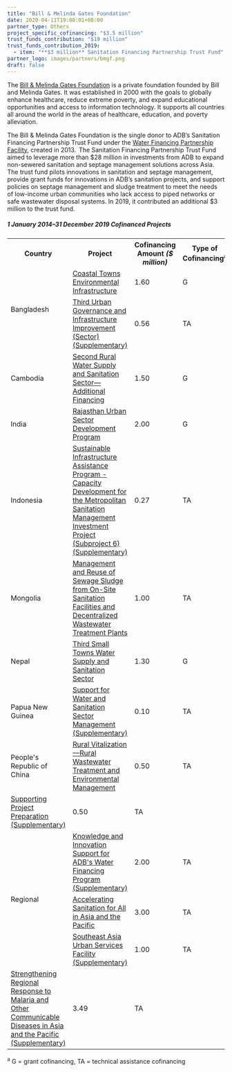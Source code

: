 ```yaml
---
title: "Bill & Melinda Gates Foundation"
date: 2020-04-11T19:08:01+08:00
partner_type: Others
project_specific_cofinancing: "$3.5 million"
trust_funds_contribution: "$19 million"
trust_funds_contribution_2019:
  - item: "**$3 million** Sanitation Financing Partnership Trust Fund" 
partner_logo: images/partners/bmgf.png
draft: false
---
```

The [Bill & Melinda Gates Foundation](https://www.gatesfoundation.org/) is a private foundation founded by Bill and Melinda Gates. It was established in 2000 with the goals to globally enhance healthcare, reduce extreme poverty, and expand educational opportunities and access to information technology. It supports all countries all around the world in the areas of healthcare, education, and poverty alleviation. 

The Bill & Melinda Gates Foundation is the single donor to ADB’s Sanitation Financing Partnership Trust Fund under the [Water Financing Partnership Facility](./modalities/financing-partnership-facilities/water-financing-partnership-facility/), created in 2013.  The Sanitation Financing Partnership Trust Fund aimed to leverage more than $28 million in investments from ADB to expand non-sewered sanitation and septage management solutions across Asia. The trust fund pilots innovations in sanitation and septage management, provide grant funds for innovations in ADB’s sanitation projects, and support policies on septage management and sludge treatment to meet the needs of low-income urban communities who lack access to piped networks or safe wastewater disposal systems. In 2019, it contributed an additional $3 million to the trust fund. 

<split>

##### _1 January 2014–31 December 2019_ Cofinanced Projects

<table class="table dr-partner-table">
<tr>
<th>Country</th>
<th>Project</th>
<th>Cofinancing Amount <em>($ million)</em></th>
<th>Type of Cofinancing<sup>a</sup></th>
</tr>

<tr>
<td rowspan="2">Bangladesh</td>
<td><a href="https://www.adb.org/projects/44212-013/main" target="_blank">Coastal Towns Environmental Infrastructure</a></td>
<td>1.60 </td>
<td>G</td>
</tr>

<tr>
<td><a href="https://www.adb.org/projects/39295-032/main" target="_blank">Third Urban Governance and Infrastructure Improvement (Sector) (Supplementary)</a></td>
<td>0.56 </td>
<td>TA</td>
</tr>

<tr>
<td>Cambodia</td>
<td><a href="https://www.adb.org/projects/38560-024/main" target="_blank">Second Rural Water Supply and Sanitation Sector—Additional Financing</a></td>
<td>1.50 </td>
<td>G</td>
</tr>

<tr>
<td>India</td>
<td><a href="https://www.adb.org/projects/42267-026/main" target="_blank">Rajasthan Urban Sector Development Program</a></td>
<td>2.00 </td>
<td>G</td>
</tr>

<tr>
<td>Indonesia</td>
<td><a href="https://www.adb.org/projects/46380-002/main" target="_blank">Sustainable Infrastructure Assistance Program - Capacity Development for the Metropolitan Sanitation Management Investment Project (Subproject 6) (Supplementary)</a></td>
<td>0.27 </td>
<td>TA</td>
</tr>

<tr>
<td>Mongolia</td>
<td><a href="https://www.adb.org/projects/42184-024/main" target="_blank">Management and Reuse of Sewage Sludge from On-Site Sanitation Facilities and
Decentralized Wastewater Treatment Plants</a></td>
<td>1.00 </td>
<td>TA</td>
</tr>

<tr>
<td>Nepal</td>
<td><a href="https://www.adb.org/projects/35173-013/main" target="_blank">Third Small Towns Water Supply and Sanitation Sector</a></td>
<td>1.30 </td>
<td>G</td>
</tr>

<tr>
<td>Papua New Guinea</td>
<td><a href="https://www.adb.org/projects/49454-001/main" target="_blank">Support for Water and Sanitation Sector Management (Supplementary)</a></td>
<td>0.10 </td>
<td>TA</td>
</tr>

<tr>
<td>People's Republic of China</td>
<td><a href="https://www.adb.org/projects/53088-001/main" target="_blank">Rural Vitalization—Rural Wastewater Treatment and Environmental Management</a></td>
<td>0.50 </td>
<td>TA</td>
</tr>

<tr>
<td><a href="https://www.adb.org/projects/51044-001/main" target="_blank">Supporting Project Preparation (Supplementary)</a></td>
<td>0.50 </td>
<td>TA</td>
</tr>

<tr>
<td rowspan="3">Regional</td>
<td><a href="https://www.adb.org/projects/42384-012/main" target="_blank">Knowledge and Innovation Support for ADB's Water Financing Program (Supplementary)</a></td>
<td>2.00 </td>
<td>TA</td>
</tr>

<tr>
<td><a
href="https://www.adb.org/projects/53266-001/main" target="_blank">Accelerating Sanitation for All in Asia and the Pacific</a></td>
<td>3.00 </td>
<td>TA</td>
</tr>

<tr>
<td><a
href="https://www.adb.org/projects/52064-001/main" target="_blank">Southeast Asia Urban Services Facility (Supplementary)</a></td>
<td>1.00 </td>
<td>TA</td>
</tr>

<tr>
<td><a href="https://www.adb.org/projects/47278-001/main" target="_blank">Strengthening Regional Response to Malaria and Other Communicable Diseases in Asia and the Pacific (Supplementary)</a></td>
<td>3.49 </td>
<td>TA</td>
</tr>
</table>

<p class="dr-footnote"><sup>a</sup> G = grant cofinancing, TA = technical assistance cofinancing</p>